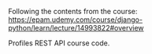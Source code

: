 Following the contents from the course:
https://epam.udemy.com/course/django-python/learn/lecture/14993822#overview

Profiles REST API course code.

